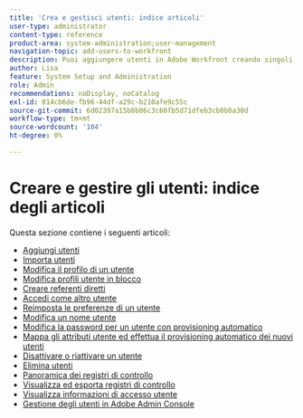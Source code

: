 ```yaml
---
title: 'Crea e gestisci utenti: indice articoli'
user-type: administrator
content-type: reference
product-area: system-administration;user-management
navigation-topic: add-users-to-workfront
description: Puoi aggiungere utenti in Adobe Workfront creando singoli utenti da zero o copiando quelli esistenti.
author: Lisa
feature: System Setup and Administration
role: Admin
recommendations: noDisplay, noCatalog
exl-id: 014cb6de-fb96-44df-a29c-b210afe9c55c
source-git-commit: 6d02397a15b0b06c3c60fb5d71dfeb3cb0b0a30d
workflow-type: tm+mt
source-wordcount: '104'
ht-degree: 0%

---
```


# Creare e gestire gli utenti: indice degli articoli

<!-- Audited: 2/2024 -->

Questa sezione contiene i seguenti articoli:

* [Aggiungi utenti](../../../administration-and-setup/add-users/create-and-manage-users/add-users.md)
* [Importa utenti](../../../administration-and-setup/add-users/create-and-manage-users/import-users.md)
* [Modifica il profilo di un utente](../../../administration-and-setup/add-users/create-and-manage-users/edit-a-users-profile.md)
* [Modifica profili utente in blocco](../../../administration-and-setup/add-users/create-and-manage-users/edit-user-profiles-in-bulk.md)
* [Creare referenti diretti](../../../administration-and-setup/add-users/create-and-manage-users/create-direct-reports.md)
* [Accedi come altro utente](../../../administration-and-setup/add-users/create-and-manage-users/log-in-as-another-user.md)
* [Reimposta le preferenze di un utente](../../../administration-and-setup/add-users/create-and-manage-users/reset-a-users-preferences.md)
* [Modifica un nome utente](../../../administration-and-setup/add-users/create-and-manage-users/change-a-username.md)
* [Modifica la password per un utente con provisioning automatico](../../../administration-and-setup/add-users/create-and-manage-users/change-pw-auto-provisioned-user.md)
* [Mappa gli attributi utente ed effettua il provisioning automatico dei nuovi utenti](../../../administration-and-setup/add-users/create-and-manage-users/map-user-attributes.md)
* [Disattivare o riattivare un utente](../../../administration-and-setup/add-users/create-and-manage-users/deactivate-a-user.md)
* [Elimina utenti](../../../administration-and-setup/add-users/create-and-manage-users/delete-a-user.md)
* [Panoramica dei registri di controllo](../../../administration-and-setup/add-users/create-and-manage-users/audit-logs.md)
* [Visualizza ed esporta registri di controllo](../../../administration-and-setup/add-users/create-and-manage-users/view-and-export-audit-logs.md)
* [Visualizza informazioni di accesso utente](../../../administration-and-setup/add-users/create-and-manage-users/view-user-login-info.md)
* [Gestione degli utenti in Adobe Admin Console](../../../administration-and-setup/add-users/create-and-manage-users/admin-console.md)
